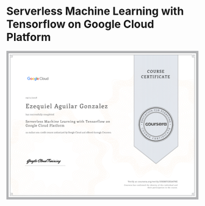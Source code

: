 # Serverless Machine Learning with Tensorflow on Google Cloud Platform
![Certificate](04-ezequiel.aguilar-gonzalez-serverless-machine-learning-with-tensorflow-on-google-cloud-platform.png)
